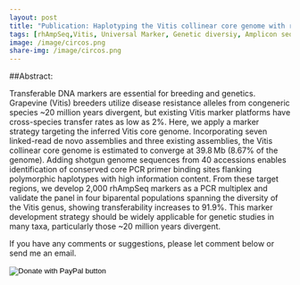 ```yaml
---
layout: post
title: "Publication: Haplotyping the Vitis collinear core genome with rhAmpSeq improves marker transferability in a diverse genus"
tags: [rhAmpSeq,Vitis, Universal Marker, Genetic diversiy, Amplicon sequencing]
image: /image/circos.png
share-img: /image/circos.png
---
```


##Abstract:
<p>Transferable DNA markers are essential for breeding and genetics. Grapevine (Vitis) breeders utilize disease resistance alleles from congeneric species ~20 million years divergent, but existing Vitis marker platforms have cross-species transfer rates as low as 2%. Here, we apply a marker strategy targeting the inferred Vitis core genome. Incorporating seven linked-read de novo assemblies and three existing assemblies, the Vitis collinear core genome is estimated to converge at 39.8 Mb (8.67% of the genome). Adding shotgun genome sequences from 40 accessions enables identification of conserved core PCR primer binding sites flanking polymorphic haplotypes with high information content. From these target regions, we develop 2,000 rhAmpSeq markers as a PCR multiplex and validate the panel in four biparental populations spanning the diversity of the Vitis genus, showing transferability increases to 91.9%. This marker development strategy should be widely applicable for genetic studies in many taxa, particularly those ~20 million years divergent.
</p>

<div id="seed">
<script src="/js/PDFObject.js"></script>
<script>PDFObject.embed("/KernelComp_TeoNIL.pdf", "#seed");</script>
<style>
.pdfobject-container { height: 85rem; border: 1rem solid rgba(0,0,0,.1); }
</style>
</div>

If you have any comments or suggestions, please let comment below or send me an email. 
<form action="https://www.paypal.com/cgi-bin/webscr" method="post" target="_top">
<input type="hidden" name="cmd" value="_donations" />
<input type="hidden" name="business" value="8ZF7YRTZ42EKU" />
<input type="hidden" name="item_name" value="To support the education for all." />
<input type="hidden" name="currency_code" value="USD" />
<input type="image" src="https://www.paypalobjects.com/en_US/i/btn/btn_donateCC_LG.gif" border="0" name="submit" title="PayPal - The safer, easier way to pay online!" alt="Donate with PayPal button" />
<img alt="" border="0" src="https://www.paypal.com/en_US/i/scr/pixel.gif" width="1" height="1" />
</form>

<!-- Global site tag (gtag.js) - Google Analytics -->
<script async src="https://www.googletagmanager.com/gtag/js?id=UA-123359651-1"></script>
<script>
  window.dataLayer = window.dataLayer || [];
  function gtag(){dataLayer.push(arguments);}
  gtag('js', new Date());
  gtag('config', 'UA-123359651-1');
</script>

<script async src="//pagead2.googlesyndication.com/pagead/js/adsbygoogle.js"></script>
<script>
  (adsbygoogle = window.adsbygoogle || []).push({
    google_ad_client: "ca-pub-5126027065024936",
    enable_page_level_ads: true
  });
</script>
